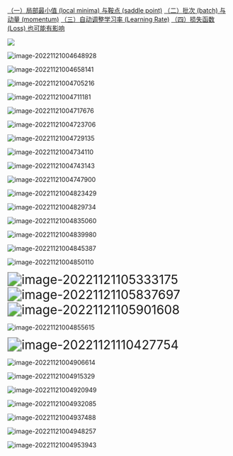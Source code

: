 [（一）局部最小值 (local minima) 与鞍点 (saddle point)](https://www.bilibili.com/video/BV1Wv411h7kN?p=19)
[（二）批次 (batch) 与动量 (momentum)](https://www.bilibili.com/video/BV1Wv411h7kN?p=20)
[（三）自动调整学习率 (Learning Rate)](https://www.bilibili.com/video/BV1Wv411h7kN?p=21)
[（四）损失函数 (Loss) 也可能有影响](https://www.bilibili.com/video/BV1Wv411h7kN?p=22)

![](C:\Users\Administrator\AppData\Roaming\Typora\typora-user-images\image-20221121004811947.png)

![image-20221121004648928](C:\Users\Administrator\AppData\Roaming\Typora\typora-user-images\image-20221121004648928.png)

![image-20221121004658141](C:\Users\Administrator\AppData\Roaming\Typora\typora-user-images\image-20221121004658141.png)

![image-20221121004705216](C:\Users\Administrator\AppData\Roaming\Typora\typora-user-images\image-20221121004705216.png)

![image-20221121004711181](C:\Users\Administrator\AppData\Roaming\Typora\typora-user-images\image-20221121004711181.png)

![image-20221121004717676](C:\Users\Administrator\AppData\Roaming\Typora\typora-user-images\image-20221121004717676.png)

![image-20221121004723706](C:\Users\Administrator\AppData\Roaming\Typora\typora-user-images\image-20221121004723706.png)

![image-20221121004729135](C:\Users\Administrator\AppData\Roaming\Typora\typora-user-images\image-20221121004729135.png)

![image-20221121004734110](C:\Users\Administrator\AppData\Roaming\Typora\typora-user-images\image-20221121004734110.png)

![image-20221121004743143](C:\Users\Administrator\AppData\Roaming\Typora\typora-user-images\image-20221121004743143.png)

![image-20221121004747900](C:\Users\Administrator\AppData\Roaming\Typora\typora-user-images\image-20221121004747900.png)

![image-20221121004823429](C:\Users\Administrator\AppData\Roaming\Typora\typora-user-images\image-20221121004823429.png)

![image-20221121004829734](C:\Users\Administrator\AppData\Roaming\Typora\typora-user-images\image-20221121004829734.png)

![image-20221121004835060](C:\Users\Administrator\AppData\Roaming\Typora\typora-user-images\image-20221121004835060.png)

![image-20221121004839980](C:\Users\Administrator\AppData\Roaming\Typora\typora-user-images\image-20221121004839980.png)

![image-20221121004845387](C:\Users\Administrator\AppData\Roaming\Typora\typora-user-images\image-20221121004845387.png)

![image-20221121004850110](C:\Users\Administrator\AppData\Roaming\Typora\typora-user-images\image-20221121004850110.png)

<img src="C:\Users\Administrator\AppData\Roaming\Typora\typora-user-images\image-20221121105333175.png" alt="image-20221121105333175" style="zoom: 200%;" />

<img src="C:\Users\Administrator\AppData\Roaming\Typora\typora-user-images\image-20221121105837697.png" alt="image-20221121105837697" style="zoom:200%;" />

<img src="C:\Users\Administrator\AppData\Roaming\Typora\typora-user-images\image-20221121105901608.png" alt="image-20221121105901608" style="zoom:200%;" />

![image-20221121004855615](C:\Users\Administrator\AppData\Roaming\Typora\typora-user-images\image-20221121004855615.png)

<img src="C:\Users\Administrator\AppData\Roaming\Typora\typora-user-images\image-20221121110427754.png" alt="image-20221121110427754" style="zoom:200%;" />

![image-20221121004906614](C:\Users\Administrator\AppData\Roaming\Typora\typora-user-images\image-20221121004906614.png)

![image-20221121004915329](C:\Users\Administrator\AppData\Roaming\Typora\typora-user-images\image-20221121004915329.png)

![image-20221121004920949](C:\Users\Administrator\AppData\Roaming\Typora\typora-user-images\image-20221121004920949.png)

![image-20221121004932085](C:\Users\Administrator\AppData\Roaming\Typora\typora-user-images\image-20221121004932085.png)

![image-20221121004937488](C:\Users\Administrator\AppData\Roaming\Typora\typora-user-images\image-20221121004937488.png)

![image-20221121004948257](C:\Users\Administrator\AppData\Roaming\Typora\typora-user-images\image-20221121004948257.png)

![image-20221121004953943](C:\Users\Administrator\AppData\Roaming\Typora\typora-user-images\image-20221121004953943.png)



